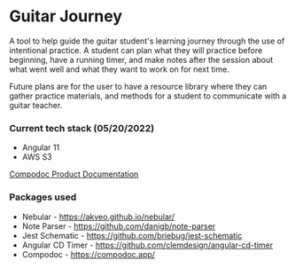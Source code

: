 # Guitar Journey

A tool to help guide the guitar student's learning journey through the use of intentional practice. A student can plan what they will practice before beginning, have a running timer, and make notes after the session about what went well and what they want to work on for next time.

Future plans are for the user to have a resource library where they can gather practice materials, and methods for a student to communicate with a guitar teacher.

### Current tech stack (05/20/2022)
- Angular 11
- AWS S3

[Compodoc Product Documentation](https://fatherofcurses.github.io/guitarJourney/index.html)

### Packages used
- Nebular - https://akveo.github.io/nebular/
- Note Parser - https://github.com/danigb/note-parser
- Jest Schematic - https://github.com/briebug/jest-schematic
- Angular CD Timer - https://github.com/clemdesign/angular-cd-timer
- Compodoc - https://compodoc.app/


